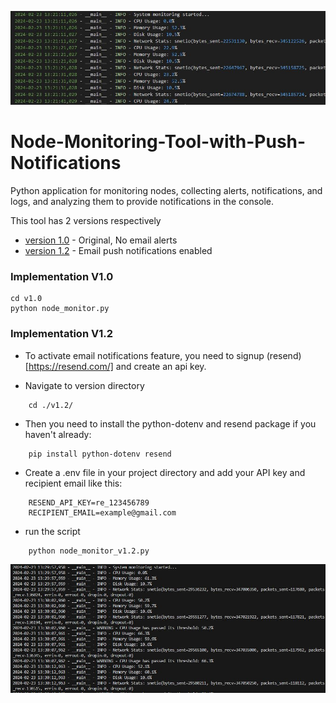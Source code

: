 ![node monitor](./images/image.JPG)
# Node-Monitoring-Tool-with-Push-Notifications
Python application for monitoring nodes, collecting alerts, notifications, and logs, and analyzing them to provide notifications in the console.

This tool has 2 versions respectively
- [version 1.0](./v1.0/) - Original, No email alerts
- [version 1.2](./v1.2/) - Email push notifications enabled
### Implementation V1.0

```
cd v1.0
python node_monitor.py
```

### Implementation V1.2

- To activate email notifications feature, you need to signup (resend)[https://resend.com/] and create an api key.

- Navigate to version directory

```
    cd ./v1.2/
```
- Then you need to install the python-dotenv  and resend package if you haven't already:

```
    pip install python-dotenv resend 
```
- Create a .env file in your project directory and add your API key and recipient email like this:

```
    RESEND_API_KEY=re_123456789
    RECIPIENT_EMAIL=example@gmail.com
```
- run the script 

```
    python node_monitor_v1.2.py 
```


![node monitor](./images/image2.JPG)
